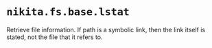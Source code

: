 
# `nikita.fs.base.lstat`

Retrieve file information. If path is a symbolic link, then the link itself is
stated, not the file that it refers to.
